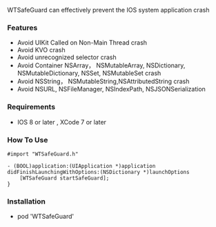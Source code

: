 WTSafeGuard can effectively prevent the IOS system application crash
### Features
- Avoid UIKit Called on Non-Main Thread crash
- Avoid KVO crash
- Avoid unrecognized selector crash
- Avoid Container NSArray， NSMutableArray, NSDictionary, NSMutableDictionary, NSSet, NSMutableSet crash
- Avoid NSString， NSMutableString,NSAttributedString  crash
- Avoid NSURL,  NSFileManager, NSIndexPath, NSJSONSerialization

### Requirements
- IOS 8 or later , XCode 7 or later

### How To Use
```Objc
#import "WTSafeGuard.h"

- (BOOL)application:(UIApplication *)application didFinishLaunchingWithOptions:(NSDictionary *)launchOptions
    [WTSafeGuard startSafeGuard];
}
```
### Installation
- pod 'WTSafeGuard'
